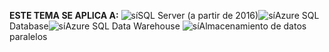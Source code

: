 <Token>**ESTE TEMA SE APLICA A:** ![sí](media/yes.png)SQL Server (a partir de 2016)![sí](media/yes.png)Azure SQL Database![sí](media/yes.png)Azure SQL Data Warehouse ![sí](media/yes.png)Almacenamiento de datos paralelos </Token>

